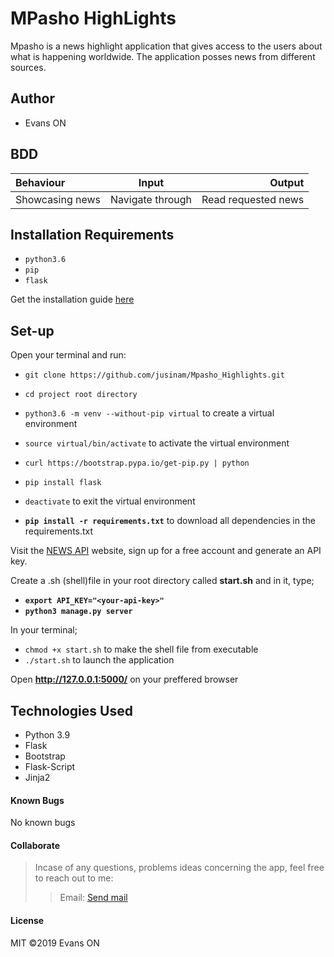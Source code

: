 # MPasho HighLights
Mpasho is a news highlight application that gives access to the users about what is happening worldwide. The application posses news from different sources.

## Author
* Evans ON

## BDD
| Behaviour | Input | Output |
| :---------------- | :---------------: | ------------------: |
| Showcasing news | Navigate through | Read requested news |

## Installation Requirements
* ` python3.6 ` 
* ` pip `
* ` flask `

Get the installation guide [here](https://www.python.org/)

## Set-up
Open your terminal and run:

* ` git clone https://github.com/jusinam/Mpasho_Highlights.git `

* ` cd project root directory `

* ` python3.6 -m venv --without-pip virtual ` to create a virtual environment

* ` source virtual/bin/activate ` to activate the virtual environment

* ` curl https://bootstrap.pypa.io/get-pip.py | python `

* ` pip install flask `

* ` deactivate ` to exit the virtual environment

* **`pip install -r requirements.txt`** to download all dependencies in the requirements.txt

Visit the [NEWS API](https://newsapi.org/) website, sign up for a free account and generate an API key. 

Create a .sh (shell)file in your root directory called **start.sh** and in it, type;
* **`export API_KEY="<your-api-key>"`**
* **`python3 manage.py server`** 

In your terminal;

* `chmod +x start.sh` to make the shell file from executable
* `./start.sh` to launch the application

Open **http://127.0.0.1:5000/** on your preffered browser

## Technologies Used
* Python 3.9
* Flask 
* Bootstrap
* Flask-Script
* Jinja2 

#### Known Bugs
No known bugs

#### Collaborate
>Incase of any questions, problems ideas concerning the app, feel free to reach out to me:
>>Email: [Send mail](mailto:evansonchagwa01@gmail.com)

#### License
MIT
&copy;2019 Evans ON
